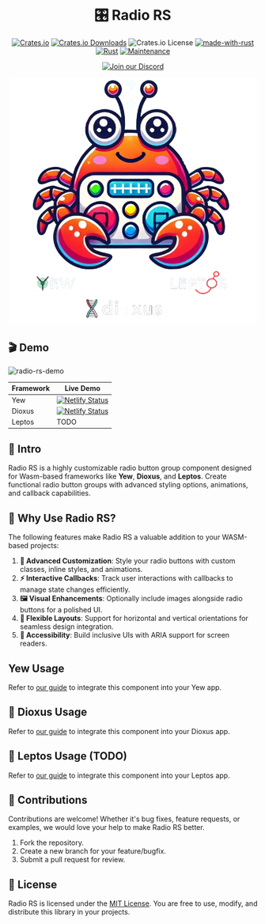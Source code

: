 <div align="center">

# 🎛️ Radio RS

[![Crates.io](https://img.shields.io/crates/v/radiors)](https://crates.io/crates/radiors)
[![Crates.io Downloads](https://img.shields.io/crates/d/radiors)](https://crates.io/crates/radiors)
![Crates.io License](https://img.shields.io/crates/l/radiors)
[![made-with-rust](https://img.shields.io/badge/Made%20with-Rust-1f425f.svg?logo=rust&logoColor=white)](https://www.rust-lang.org/)
[![Rust](https://img.shields.io/badge/Rust-1.79%2B-blue.svg)](https://www.rust-lang.org)
[![Maintenance](https://img.shields.io/badge/Maintained%3F-yes-green.svg)](https://github.com/wiseaidev)

[![Join our Discord](https://dcbadge.limes.pink/api/server/b5JbvHW5nv)](https://discord.gg/b5JbvHW5nv)

![logo](./assets/logo.webp)

</div>

## 🎬 Demo

![radio-rs-demo](./assets/demo.gif)

| Framework | Live Demo |
| --- | --- |
| Yew | [![Netlify Status](https://api.netlify.com/api/v1/badges/a0efc7e9-f20e-4dd9-93e1-c8f4fde7506f/deploy-status)](https://radio-rs.netlify.app) |
| Dioxus | [![Netlify Status](https://api.netlify.com/api/v1/badges/4dabc732-d6de-4598-a629-980be35c003f/deploy-status)](https://radio-rs-dioxus.netlify.app) |
| Leptos | TODO |

## 📜 Intro

Radio RS is a highly customizable radio button group component designed for Wasm-based frameworks like **Yew**, **Dioxus**, and **Leptos**. Create functional radio button groups with advanced styling options, animations, and callback capabilities.

## 🤔 Why Use Radio RS?

The following features make Radio RS a valuable addition to your WASM-based projects:

1. **🎨 Advanced Customization**: Style your radio buttons with custom classes, inline styles, and animations.
1. **⚡ Interactive Callbacks**: Track user interactions with callbacks to manage state changes efficiently.
1. **🖼️ Visual Enhancements**: Optionally include images alongside radio buttons for a polished UI.
1. **📐 Flexible Layouts**: Support for horizontal and vertical orientations for seamless design integration.
1. **🧩 Accessibility**: Build inclusive UIs with ARIA support for screen readers.

## Yew Usage

Refer to [our guide](YEW.md) to integrate this component into your Yew app.

## 🧬 Dioxus Usage

Refer to [our guide](DIOXUS.md) to integrate this component into your Dioxus app.

## 🌱 Leptos Usage (TODO)

Refer to [our guide](LEPTOS.md) to integrate this component into your Leptos app.

## 🤝 Contributions

Contributions are welcome! Whether it's bug fixes, feature requests, or examples, we would love your help to make Radio RS better.

1. Fork the repository.
1. Create a new branch for your feature/bugfix.
1. Submit a pull request for review.

## 📜 License

Radio RS is licensed under the [MIT License](LICENSE). You are free to use, modify, and distribute this library in your projects.

